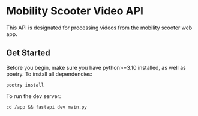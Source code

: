 # Mobility Scooter Video API
This API is designated for processing videos from the mobility scooter web app.

## Get Started
Before you begin, make sure you have python>=3.10 installed, as well as poetry.
To install all dependencies:
```
poetry install
```
To run the dev server:
```
cd /app && fastapi dev main.py
```